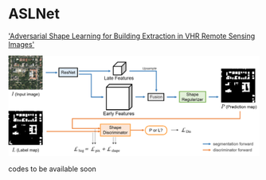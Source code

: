 # ASLNet
['Adversarial Shape Learning for Building Extraction in VHR Remote Sensing Images'](https://arxiv.org/abs/2102.11262)

![alt text](https://github.com/ggsDing/ASLNet/blob/main/FlowChart.png)

codes to be available soon
